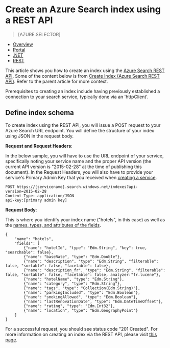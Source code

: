 <properties
    pageTitle="Create an Azure Search index using a REST API | Microsoft Azure | Hosted cloud search service"
    description="Create an index in code using the Azure Search and an HTTP REST API."
    services="search"
    documentationCenter=""
    authors="HeidiSteen"
    manager="mblythe"
    editor=""
    tags="azure-portal"/>

<tags
    ms.service="search"
    ms.devlang="rest-api"
    ms.workload="search"
    ms.topic="get-started-article"
    ms.tgt_pltfrm="na"
    ms.date="11/17/2015"
    ms.author="heidist"/>

# Create an Azure Search index using a REST API
> [AZURE.SELECTOR]
- [Overview](search-what-is-an-index.md)
- [Portal](search-create-index-portal.md)
- [.NET](search-create-index-dotnet.md)
- [REST](search-create-index-rest-api.md)

This article shows you how to create an index using the [Azure Search REST API](https://msdn.microsoft.com/library/azure/dn798935.aspx). Some of the content below is from [Create Index (Azure Search REST API)](https://msdn.microsoft.com/library/azure/dn798941.aspx). Refer to the parent article for more context.

Prerequisites to creating an index include having previously established a connection to your search service, typically done via an 'httpClient'.

## Define index schema

To create index using the REST API, you will issue a POST request to your Azure Search URL endpoint. You will define the structure of your index using JSON in the request body.

**Request and Request Headers**:

In the below sample, you will have to use the URL endpoint of your service, specifically noting your service name and the proper API version (the current API version is "2015-02-28" at the time of publishing this document). In the Request Headers, you will also have to provide your service's Primary Admin Key that you received when [creating a service](https://msdn.microsoft.com/library/azure/dn798941.aspx/).

    POST https://[servicename].search.windows.net/indexes?api-version=2015-02-28
    Content-Type: application/JSON
    api-key:[primary admin key]


**Request Body**:

This is where you identify your index name ("hotels", in this case) as well as the [names, types, and attributes of the fields](https://msdn.microsoft.com/library/azure/dn798941.aspx).

    {
        "name": "hotels",  
        "fields": [
            {"name": "hotelId", "type": "Edm.String", "key": true, "searchable": false},
            {"name": "baseRate", "type": "Edm.Double"},
            {"name": "description", "type": "Edm.String", "filterable": false, "sortable": false, "facetable": false},
            {"name": "description_fr", "type": "Edm.String", "filterable": false, "sortable": false, "facetable": false, analyzer:"fr.lucene"},
            {"name": "hotelName", "type": "Edm.String"},
            {"name": "category", "type": "Edm.String"},
            {"name": "tags", "type": "Collection(Edm.String)"},
            {"name": "parkingIncluded", "type": "Edm.Boolean"},
            {"name": "smokingAllowed", "type": "Edm.Boolean"},
            {"name": "lastRenovationDate", "type": "Edm.DateTimeOffset"},
            {"name": "rating", "type": "Edm.Int32"},
            {"name": "location", "type": "Edm.GeographyPoint"}
        ]
    }

For a successful request, you should see status code "201 Created". For more information on creating an index via the REST API, please visit [this page](https://msdn.microsoft.com/library/azure/dn798941.aspx).

